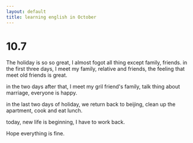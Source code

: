 ```yaml
---
layout: default
title: learning english in October
---
```


# 10.7

The holiday is so so great, I almost fogot all thing except family, friends. in the first three days, I meet my family, relative and friends, the feeling that meet old friends is great.

in the two days after that, I meet my gril friend's family, talk thing about marriage, everyone is happy.

in the last two days of holiday, we return back to beijing, clean up the apartment, cook and eat lunch.

today, new life is beginning, I have to work back.

Hope everything is fine.
